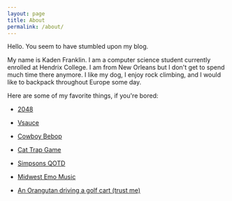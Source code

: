 ```yaml
---
layout: page
title: About
permalink: /about/
---
```


Hello. You seem to have stumbled upon my blog.

My name is Kaden Franklin. I am a computer science student currently enrolled at Hendrix College. I am from New Orleans but I don't get to spend much time there anymore. I like my dog, I enjoy rock climbing, and I would like to backpack throughout Europe some day.

Here are some of my favorite things, if you're bored:



* [2048](https://play2048.co/)

* [Vsauce](https://www.youtube.com/c/vsauce1)

* [Cowboy Bebop](https://www.adultswim.com/videos/cowboy-bebop)

* [Cat Trap Game](https://llerrah.com/cattrap.htm)

* [Simpsons QOTD](https://twitter.com/SimpsonsQOTD?ref_src=twsrc%5Egoogle%7Ctwcamp%5Eserp%7Ctwgr%5Eauthor)

* [Midwest Emo Music](https://open.spotify.com/playlist/5qUYxGx87ZcvT2Vc91limK)

* [An Orangutan driving a golf cart (trust me)](https://www.youtube.com/watch?v=BA7InlgcxbU)
